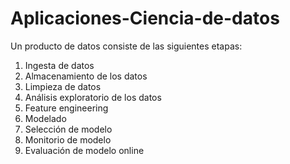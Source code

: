 # Aplicaciones-Ciencia-de-datos
Un producto de datos consiste de las siguientes etapas: 

1.	Ingesta de datos 
2.	Almacenamiento de los datos
3.	Limpieza de datos 
4.	Análisis exploratorio de los datos 
5.	Feature engineering 
6.	Modelado
7.	Selección de modelo
8.	Monitorio de modelo
9.	Evaluación de modelo online
